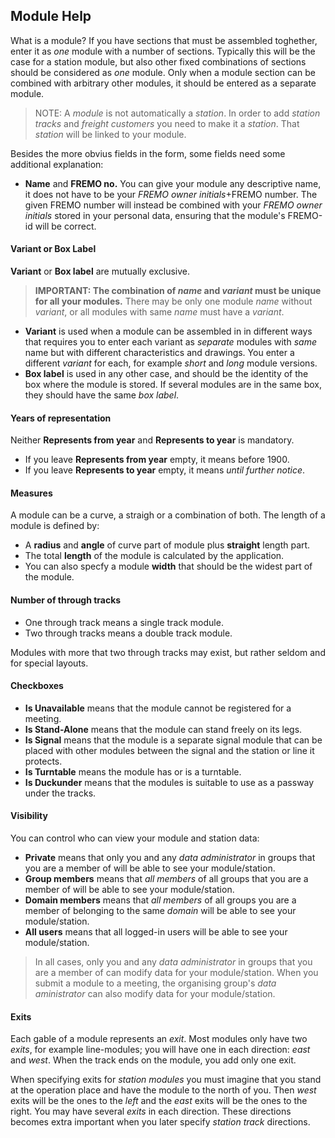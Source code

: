 ﻿## Module Help
What is a module? If you have sections that must be assembled toghether, enter it as *one* module with a number of sections.
Typically this will be the case for a station module, but also other fixed combinations of sections should be considered as *one* module.
Only when a module section can be combined with arbitrary other modules, it should be entered as a separate module.
 
> NOTE: A *module* is not automatically a *station*. In order to add *station tracks* and *freight customers* you need to make it a *station*.
> That *station* will be linked to your module.

Besides the more obvius fields in the form, some fields need some additional explanation:
- **Name** and **FREMO no.**
You can give your module any descriptive name, it does not have to be your *FREMO owner initials*+FREMO number.
The given FREMO number will instead be combined with your *FREMO owner initials* stored in your personal data, ensuring that the module's FREMO-id will be correct.
#### Variant or Box Label
**Variant** or **Box label** are mutually exclusive. 
> **IMPORTANT: The combination of *name* and *variant* must be unique for all your modules.**
> There may be only one module *name* without *variant*, or all modules with same *name* must have a *variant*. 
- **Variant** is used when a module can be assembled in in different ways 
that requires you to enter each variant as *separate* modules with *same* name 
but with different characteristics and drawings. You enter a different *variant* for each, for example *short* and *long* module versions.
- **Box label** is used in any other case, and should be the identity of the box where the module is stored. If several modules are in the same box, they should have the same *box label*.
#### Years of representation
Neither **Represents from year** and **Represents to year** is mandatory.
- If you leave **Represents from year** empty, it means before 1900.
- If you leave **Represents to year** empty, it means *until further notice*.
#### Measures
A module can be a curve, a straigh or a combination of both. The length of a module is defined by:
- A **radius** and **angle** of curve part of module plus **straight** length part.
- The total **length** of the module is calculated by the application.
- You can also specfy a module **width** that should be the widest part of the module.
#### Number of through tracks
- One through track means a single track module.
- Two through tracks means a double track module.

Modules with more that two through tracks may exist, but rather seldom and for special layouts.
#### Checkboxes
- **Is Unavailable** means that the module cannot be registered for a meeting.
- **Is Stand-Alone** means that the module can stand freely on its legs. 
- **Is Signal** means that the module is a separate signal module that can be placed with other modules 
between the signal and the station or line it protects.
- **Is Turntable** means the module has or is a turntable.
- **Is Duckunder** means that the modules is suitable to use as a passway under the tracks. 
#### Visibility
You can control who can view your module and station data:
- **Private** means that only you and any *data administrator* in groups that you are a member of will be able to see your module/station.
- **Group members** means that *all members* of all groups that you are a member of will be able to see your module/station.
- **Domain members** means that *all members* of all groups you are a member of belonging to the same *domain* will be able to see your module/station.
- **All users** means that all logged-in users will be able to see your module/station.
>In all cases, only you and any *data administrator* in groups that you are a member of can modify data for your module/station. 
>When you submit a module to a meeting, the organising group's *data aministrator* can also modify data for your module/station. 

#### Exits
Each gable of a module represents an *exit*.
Most modules only have two *exits*, for example line-modules; you will have one in each direction: *east* and *west*.
When the track ends on the module, you add only one exit.

When specifying exits for *station modules* you must imagine that you stand at the operation place and have the module to the north of you.
Then *west* exits will be the ones to the *left* and the *east* exits will be the ones to the right.
You may have several *exits* in each direction.
These directions becomes extra important when you later specify *station track* directions.

